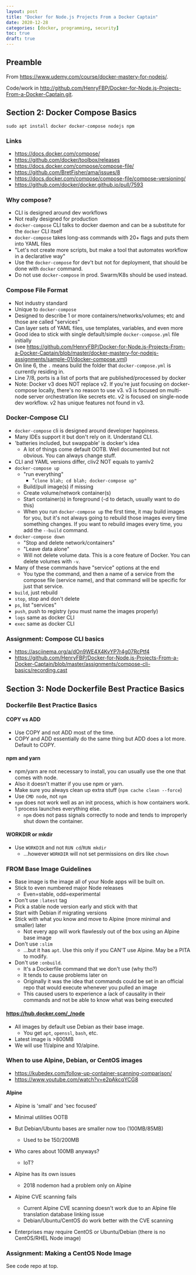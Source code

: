 ```yaml
---
layout: post
title: "Docker for Node.js Projects From a Docker Captain"
date: 2020-12-28
categories: [docker, programming, security]
toc: true
draft: true
---
```



## Preamble

From <https://www.udemy.com/course/docker-mastery-for-nodejs/>.

Code/work in <http://github.com/HenryFBP/Docker-for-Node.js-Projects-From-a-Docker-Captain.git>.

## Section 2: Docker Compose Basics

    sudo apt install docker docker-compose nodejs npm

### Links

-   <https://docs.docker.com/compose/>
-   <https://github.com/docker/toolbox/releases>
-   <https://docs.docker.com/compose/compose-file/>
-   <https://github.com/BretFisher/ama/issues/8>
-   <https://docs.docker.com/compose/compose-file/compose-versioning/>
-   <https://github.com/docker/docker.github.io/pull/7593>

### Why compose?

-   CLI is designed around dev workflows
-   Not really designed for production
-   `docker-compose` CLI talks to docker daemon and can be a substitute for the `docker` CLI itself
-   `docker-compose` takes long-ass commands with 20+ flags and puts them into YAML files
-   "Let's not create more scripts, but make a tool that automates workflow in a declarative way"
-   Use the `docker-compose` for dev't but not for deployment, that should be done with `docker` command.
-   Do not use `docker-compose` in prod. Swarm/K8s should be used instead.

### Compose File Format

-   Not industry standard
-   Unique to `docker-compose`
-   Designed to describe 1 or more containers/networks/volumes; etc and those are called "services"
-   Can layer sets of YAML files, use templates, variables, and even more
-   Good idea to stick with single default/simple `docker-compose.yml` file initially
-   (see <https://github.com/HenryFBP/Docker-for-Node.js-Projects-From-a-Docker-Captain/blob/master/docker-mastery-for-nodejs-assignments/sample-01/docker-compose.yml>)
-   On line 6, the `.` means build the folder that `docker-compose.yml` is currently residing in.
-   Line 7/8, ports is a list of ports that are published/processed by docker
-   Note: Docker v3 does NOT replace v2. If you're just focusing on docker-compose locally, there's no reason to use v3. v3 is focused on multi-node server orchestration like secrets etc. v2 is focused on single-node dev workflow. v2 has unique features not found in v3.

### Docker-Compose CLI

-   `docker-compose` cli is designed around developer happiness.
-   Many IDEs support it but don't rely on it. Understand CLI.
-   'batteries included, but swappable' is docker's idea
    -   A lot of things come default OOTB. Well documented but not obvious. You can always change stuff.
-   CLI and YAML versions differ, cliv2 NOT equals to yamlv2
-   `docker-compose up`
    -   "run everything"
        -   "`clone blah; cd blah; docker-compose up"`
    -   Build/pull image(s) if missing
    -   Create volume/network container(s)
    -   Start container(s) in foreground (-d to detach, usually want to do this)
    -   When you run `docker-compose up` the first time, it may build images for you, but it's not always going to rebuild those images every time something changes. If you want to rebuild images every time, you add the `--build` command.
-   `docker-compose down`
    -   "Stop and delete network/containers"
    -   "Leave data alone"
    -   Will not delete volume data. This is a core feature of Docker. You can delete volumes with `-v`. 
-   Many of these commands have "service" options at the end
    -   You type the command, and then a name of a service from the compose file (service name), and that command will be specific for just that service.
-   `build`, just rebuild
-   `stop`, stop and don't delete
-   `ps`, list "services"
-   `push`, push to registry (you must name the images properly)
-   `logs` same as docker CLI
-   `exec` same as docker CLI

### Assignment: Compose CLI basics

- <https://asciinema.org/a/dOn9WE4X4KvYP7r4g07RcPtf4>
- <https://github.com/HenryFBP/Docker-for-Node.js-Projects-From-a-Docker-Captain/blob/master/assignments/compose-cli-basics/recording.cast>

## Section 3: Node Dockerfile Best Practice Basics

### Dockerfile Best Practice Basics

#### COPY vs ADD

- Use COPY and not ADD most of the time.
- COPY and ADD essentially do the same thing but ADD does a lot more. Default to COPY.

#### npm and yarn

-   npm/yarn are not necessary to install, you can usually use the one that comes with node.
-   Also it doesn't matter if you use npm or yarn.
-   Make sure you always clean up extra stuff (`npm cache clean --force`)
-   Use `CMD node`, not `npm`
-   `npm` does not work well as an init process, which is how containers work. 1 process launches everything else.
    -   `npm` does not pass signals correctly to node and tends to improperly shut down the container.

#### WORKDIR or mkdir

-   Use `WORKDIR` and not `RUN cd`/`RUN mkdir`
    -   ...however `WORKDIR` will not set permissions on dirs like `chown`

### FROM Base Image Guidelines

-   Base image is the image all of your Node apps will be built on.
-   Stick to even numbered major Node releases
    -   Even=stable, odd=experimental
-   Don't use `:latest` tag
-   Pick a stable node version early and stick with that
-   Start with Debian if migrating versions
-   Stick with what you know and move to Alpine (more minimal and smaller) later
    -   Not every app will work flawlessly out of the box using an Alpine base image
-   Don't use `:slim`
    -   ...but it has `apt`. Use this only if you CAN'T use Alpine. May be a PITA to modify.
-   Don't use `:onbuild`.
    -   It's a Dockerfile command that we don't use (why tho?)
    -   It tends to cause problems later on
    -   Originally it was the idea that commands could be set in an official repo that would execute whenever you pulled an image
    -   This caused users to experience a lack of causality in their commands and not be able to know what was being executed

#### <https://hub.docker.com/_/node>

-   All images by default use Debian as their base image.
    -   You get `apt`, `openssl`, `bash`, etc.
-   Latest image is >800MB
-   We will use 11/alpine and 10/alpine.

### When to use Alpine, Debian, or CentOS images

- <https://kubedex.com/follow-up-container-scanning-comparison/>
- <https://www.youtube.com/watch?v=e2pAkcqYCG8>

#### Alpine

-   Alpine is 'small' and 'sec focused'
-   Minimal utilities OOTB
-   But Debian/Ubuntu bases are smaller now too (100MB/85MB)
    -   Used to be 150/200MB
-   Who cares about 100MB anyways?
    -   IoT?
-   Alpine has its own issues
    -   2018 nodemon had a problem only on Alpine
-   Alpine CVE scanning fails
    -   Current Alpine CVE scanning doesn't work due to an Alpine file translation database linking issue
    -   Debian/Ubuntu/CentOS do work better with the CVE scanning

- Enterprises may require CentOS or Ubuntu/Debian (there is no CentOS/RHEL Node image)

### Assignment: Making a CentOS Node Image

See code repo at top.